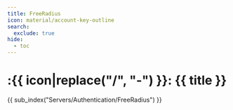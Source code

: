 ```yaml
---
title: FreeRadius
icon: material/account-key-outline
search:
  exclude: true
hide:
  - toc
---
```


# :{{ icon|replace("/", "-") }}: {{ title }}

{{ sub_index("Servers/Authentication/FreeRadius") }}
